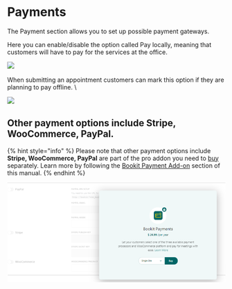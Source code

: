 # Payments

The Payment section allows you to set up possible payment gateways.

Here you can enable/disable the option called Pay locally, meaning that customers will have to pay for the services at the office.&#x20;

![](https://lh3.googleusercontent.com/61g1EYE0n79N7i1Ex9mBF7SS4JG9HklN6nndfV14LKK67nd-n00zeE\_eEI4eJjt8K3DFOuGTyMgVqS4BYTxLAGVOb-XZKsJcOM1sEcrVWrL1ogPrVfQGMcYWotM5cVDO4uS-\_dK4)

When submitting an appointment customers can mark this option if they are planning to pay offline. \


![](https://lh4.googleusercontent.com/qDvxLkUscRh\_cbsa6susP-buIw\_XPDrtaKeLN8IbeF0NfGrphsMQgocMSyQeDc5Jhymmh3cgH-B93Xnu-X0gldMM9W-VWSgfofTA8wflZIJeu4\_asu0zaqCc64IWwfWS26iN-EqW)

## **Other payment options include Stripe, WooCommerce, PayPal.**

{% hint style="info" %}
Please note that other payment options include **Stripe, WooCommerce, PayPal** are part of the pro addon you need to [buy](https://stylemixthemes.com/wordpress-appointment-plugin/) separately. Learn more by following the [Bookit Payment Add-on](../boolit-payments/stripe.md) section of this manual.
{% endhint %}

![](<../.gitbook/assets/image (152).png>)
